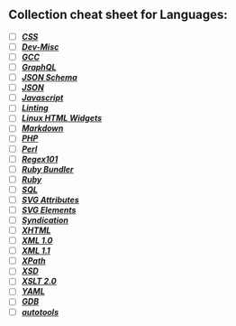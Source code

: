 ## Collection cheat sheet for Languages:

- [ ] ***[CSS](CSS.md)***
- [ ] ***[Dev-Misc](Dev-Misc.md)***
- [ ] ***[GCC](GCC.md)***
- [ ] ***[GraphQL](https://wehavefaces.net/graphql-shorthand-notation-cheatsheet-17cd715861b6)***
- [ ] ***[JSON Schema](https://tools.ietf.org/html/draft-zyp-json-schema-04)***
- [ ] ***[JSON](https://dzone.com/refcardz/core-json)***
- [ ] ***[Javascript](https://code.google.com/archive/p/jslibs/wikis/JavascriptTips.wiki)***
- [ ] ***[Linting](Linting.md)***
- [ ] ***[Linux HTML Widgets](LinuxHTMLWidgets.html)***
- [ ] ***[Markdown](https://github.com/adam-p/markdown-here/wiki/Markdown-Cheatsheet)***
- [ ] ***[PHP](PHP.md)***
- [ ] ***[Perl](Perl.md)***
- [ ] ***[Regex101](https://regex101.com/)***
- [ ] ***[Ruby Bundler](RubyBundler.md)***
- [ ] ***[Ruby](Ruby.md)***
- [ ] ***[SQL](SQL.md)***
- [ ] ***[SVG Attributes](https://developer.mozilla.org/en-US/docs/Web/SVG/Attribute)***
- [ ] ***[SVG Elements](https://developer.mozilla.org/en-US/docs/Web/SVG/Element)***
- [ ] ***[Syndication](Syndication.md)***
- [ ] ***[XHTML](https://www.w3.org/TR/xhtml1/)***
- [ ] ***[XML 1.0](http://www.w3.org/TR/2008/REC-xml-20081126/)***
- [ ] ***[XML 1.1](https://www.w3.org/TR/2006/REC-xml11-20060816/)***
- [ ] ***[XPath](XPath.md)***
- [ ] ***[XSD](https://www.w3.org/XML/Schema)***
- [ ] ***[XSLT 2.0](https://www.w3.org/TR/xslt20/)***
- [ ] ***[YAML](YAML.md)***
- [ ] ***[GDB](gdb.md)***
- [ ] ***[autotools](autotools.md)***
